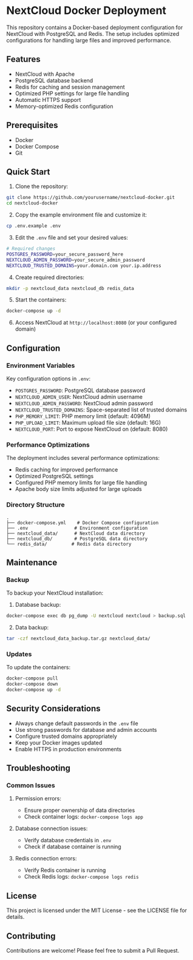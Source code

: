 # NextCloud Docker Deployment

This repository contains a Docker-based deployment configuration for NextCloud with PostgreSQL and Redis. The setup includes optimized configurations for handling large files and improved performance.

## Features

- NextCloud with Apache
- PostgreSQL database backend
- Redis for caching and session management
- Optimized PHP settings for large file handling
- Automatic HTTPS support
- Memory-optimized Redis configuration

## Prerequisites

- Docker
- Docker Compose
- Git

## Quick Start

1. Clone the repository:
```bash
git clone https://github.com/yourusername/nextcloud-docker.git
cd nextcloud-docker
```

2. Copy the example environment file and customize it:
```bash
cp .env.example .env
```

3. Edit the `.env` file and set your desired values:
```bash
# Required changes
POSTGRES_PASSWORD=your_secure_password_here
NEXTCLOUD_ADMIN_PASSWORD=your_secure_admin_password
NEXTCLOUD_TRUSTED_DOMAINS=your.domain.com your.ip.address
```

4. Create required directories:
```bash
mkdir -p nextcloud_data nextcloud_db redis_data
```

5. Start the containers:
```bash
docker-compose up -d
```

6. Access NextCloud at `http://localhost:8080` (or your configured domain)

## Configuration

### Environment Variables

Key configuration options in `.env`:

- `POSTGRES_PASSWORD`: PostgreSQL database password
- `NEXTCLOUD_ADMIN_USER`: NextCloud admin username
- `NEXTCLOUD_ADMIN_PASSWORD`: NextCloud admin password
- `NEXTCLOUD_TRUSTED_DOMAINS`: Space-separated list of trusted domains
- `PHP_MEMORY_LIMIT`: PHP memory limit (default: 4096M)
- `PHP_UPLOAD_LIMIT`: Maximum upload file size (default: 16G)
- `NEXTCLOUD_PORT`: Port to expose NextCloud on (default: 8080)

### Performance Optimizations

The deployment includes several performance optimizations:

- Redis caching for improved performance
- Optimized PostgreSQL settings
- Configured PHP memory limits for large file handling
- Apache body size limits adjusted for large uploads

### Directory Structure

```
.
├── docker-compose.yml    # Docker Compose configuration
├── .env                 # Environment configuration
├── nextcloud_data/      # NextCloud data directory
├── nextcloud_db/        # PostgreSQL data directory
└── redis_data/         # Redis data directory
```

## Maintenance

### Backup

To backup your NextCloud installation:

1. Database backup:
```bash
docker-compose exec db pg_dump -U nextcloud nextcloud > backup.sql
```

2. Data backup:
```bash
tar -czf nextcloud_data_backup.tar.gz nextcloud_data/
```

### Updates

To update the containers:

```bash
docker-compose pull
docker-compose down
docker-compose up -d
```

## Security Considerations

- Always change default passwords in the `.env` file
- Use strong passwords for database and admin accounts
- Configure trusted domains appropriately
- Keep your Docker images updated
- Enable HTTPS in production environments

## Troubleshooting

### Common Issues

1. Permission errors:
   - Ensure proper ownership of data directories
   - Check container logs: `docker-compose logs app`

2. Database connection issues:
   - Verify database credentials in `.env`
   - Check if database container is running

3. Redis connection errors:
   - Verify Redis container is running
   - Check Redis logs: `docker-compose logs redis`

## License

This project is licensed under the MIT License - see the LICENSE file for details.

## Contributing

Contributions are welcome! Please feel free to submit a Pull Request.
